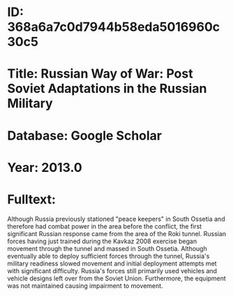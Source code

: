 # ID: 368a6a7c0d7944b58eda5016960c30c5
# Title: Russian Way of War: Post Soviet Adaptations in the Russian Military
# Database: Google Scholar
# Year: 2013.0
# Fulltext:
Although Russia previously stationed "peace keepers" in South Ossetia and therefore had combat power in the area before the conflict, the first significant Russian response came from the area of the Roki tunnel.
Russian forces having just trained during the Kavkaz 2008 exercise began movement through the tunnel and massed in South Ossetia.
Although eventually able to deploy sufficient forces through the tunnel, Russia's military readiness slowed movement and initial deployment attempts met with significant difficulty.
Russia's forces still primarily used vehicles and vehicle designs left over from the Soviet Union.
Furthermore, the equipment was not maintained causing impairment to movement.